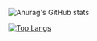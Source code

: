 ![Anurag's GitHub stats](https://github-readme-stats.vercel.app/api?username=brandonszeto&count_private=true&show_icons=true&theme_gruvbox)

[![Top Langs](https://github-readme-stats.vercel.app/api/top-langs/?username=brandonszeto)](https://github.com/anuraghazra/github-readme-stats)

<!--
**brandonszeto/brandonszeto** is a ✨ _special_ ✨ repository because its `README.md` (this file) appears on your GitHub profile.

Here are some ideas to get you started:

- 🔭 I’m currently working on ...
- 🌱 I’m currently learning ...
- 👯 I’m looking to collaborate on ...
- 🤔 I’m looking for help with ...
- 💬 Ask me about ...
- 📫 How to reach me: ...
- 😄 Pronouns: ...
- ⚡ Fun fact: ...
-->
